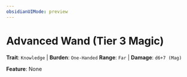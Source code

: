 ```yaml
---
obsidianUIMode: preview
---
```

# Advanced Wand (Tier 3 Magic)

**Trait**: `Knowledge` | **Burden**: `One-Handed`
**Range**: `Far` | **Damage**: `d6+7 (Mag)`

**Feature**: None
